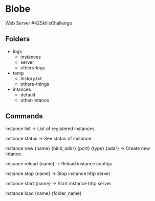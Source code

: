 # Blobe
Web Server 
#42SkillsChallenge

## Folders

- logs
    - instances
    - server
    - others-logs
- temp
    - history.txt
    - others-things
- intances
    - default
    - other-intance

## Commands

instance list -> List of registered instances

instance status -> See status of instance

instance new {name} {bind_addr} {port} {type} {addr} -> Create new intance

instance reload {name} -> Reload instance configs

instance stop {name} -> Stop instance http server

instance start {name} -> Start instance http server

instance load {name} {folder_name}